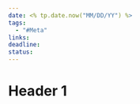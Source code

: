 ```yaml
---
date: <% tp.date.now("MM/DD/YY") %>
tags:
  - "#Meta"
links: 
deadline: 
status:
---
```

# Header 1
